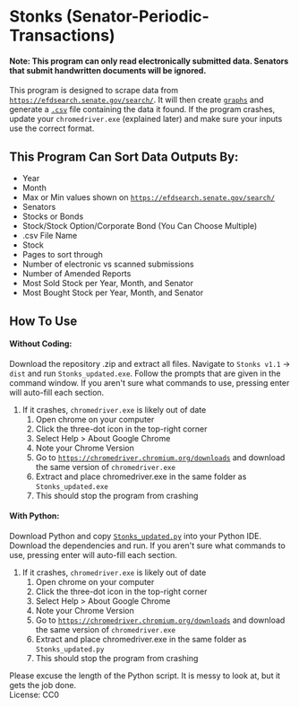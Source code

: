 # Stonks (Senator-Periodic-Transactions)

#### Note: This program can only read electronically submitted data. Senators that submit handwritten documents will be ignored. 

This program is designed to scrape data from [`https://efdsearch.senate.gov/search/`](https://efdsearch.senate.gov/search/). It will then create [`graphs`](https://github.com/Anton22-del/Stonks/tree/main/Output%20Images) and generate a [`.csv`](https://raw.githubusercontent.com/Anton22-del/Stonks/main/Stonks%20v1.1/dist/Stock%20Data.csv) file containing the data it found. If the program crashes, update your `chromedriver.exe` (explained later) and make sure your inputs use the correct format.

## This Program Can Sort Data Outputs By:
* Year
* Month
* Max or Min values shown on [`https://efdsearch.senate.gov/search/`](https://efdsearch.senate.gov/search/)
* Senators
* Stocks or Bonds
* Stock/Stock Option/Corporate Bond (You Can Choose Multiple)
* .csv File Name
* Stock
* Pages to sort through
* Number of electronic vs scanned submissions
* Number of Amended Reports
* Most Sold Stock per Year, Month, and Senator
* Most Bought Stock per Year, Month, and Senator


## How To Use
#### Without Coding:
Download the repository .zip and extract all files. Navigate to `Stonks v1.1` -> `dist` and run `Stonks_updated.exe`. Follow the prompts that are given in the command window. If you aren't sure what commands to use, pressing enter will auto-fill each section.
1. If it crashes, `chromedriver.exe` is likely out of date
	1. Open chrome on your computer 
	2. Click the three-dot icon in the top-right corner
	3. Select Help > About Google Chrome
	4. Note your Chrome Version
	5. Go to [`https://chromedriver.chromium.org/downloads`](https://chromedriver.chromium.org/downloads) and download the same version of `chromedriver.exe`
	6. Extract and place chromedriver.exe in the same folder as `Stonks_updated.exe`
	7. This should stop the program from crashing
	
#### With Python:
Download Python and copy [`Stonks_updated.py`](https://github.com/Anton22-del/Stonks/blob/main/Python%20Files/Stonks_updated.py) into your Python IDE. Download the dependencies and run. If you aren't sure what commands to use, pressing enter will auto-fill each section.
1. If it crashes, `chromedriver.exe` is likely out of date
	1. Open chrome on your computer 
	2. Click the three-dot icon in the top-right corner
	3. Select Help > About Google Chrome
	4. Note your Chrome Version
	5. Go to [`https://chromedriver.chromium.org/downloads`](https://chromedriver.chromium.org/downloads) and download the same version of `chromedriver.exe`
	6. Extract and place chromedriver.exe in the same folder as `Stonks_updated.py`
	7. This should stop the program from crashing

Please excuse the length of the Python script. It is messy to look at, but it gets the job done.  
License: CC0
